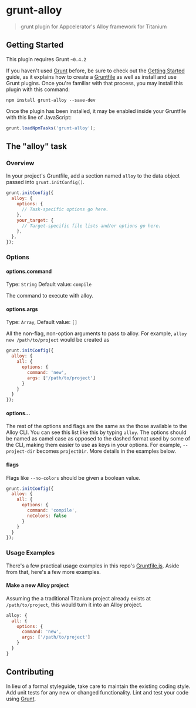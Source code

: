 # grunt-alloy

> grunt plugin for Appcelerator's Alloy framework for Titanium

## Getting Started
This plugin requires Grunt `~0.4.2`

If you haven't used [Grunt](http://gruntjs.com/) before, be sure to check out the [Getting Started](http://gruntjs.com/getting-started) guide, as it explains how to create a [Gruntfile](http://gruntjs.com/sample-gruntfile) as well as install and use Grunt plugins. Once you're familiar with that process, you may install this plugin with this command:

```shell
npm install grunt-alloy --save-dev
```

Once the plugin has been installed, it may be enabled inside your Gruntfile with this line of JavaScript:

```js
grunt.loadNpmTasks('grunt-alloy');
```

## The "alloy" task

### Overview
In your project's Gruntfile, add a section named `alloy` to the data object passed into `grunt.initConfig()`.

```js
grunt.initConfig({
  alloy: {
    options: {
      // Task-specific options go here.
    },
    your_target: {
      // Target-specific file lists and/or options go here.
    },
  },
});
```

### Options

#### options.command
Type: `String`
Default value: `compile`

The command to execute with alloy.

#### options.args
Type: `Array`,
Default value: `[]`

All the non-flag, non-option arguments to pass to alloy. For example, `alloy new /path/to/project` would be created as

```javascript
grunt.initConfig({
  alloy: {
    all: {
      options: {
        command: 'new',
        args: ['/path/to/project']
      }
    }
  }
});
```

#### options...

The rest of the options and flags are the same as the those available to the Alloy CLI. You can see this list like this by typing `alloy`. The options should be named as camel case as opposed to the dashed format used by some of the CLI, making them easier to use as keys in your options. For example, `--project-dir` becomes `projectDir`. More details in the examples below.

#### flags

Flags like `--no-colors` should be given a boolean value.

```js
grunt.initConfig({
  alloy: {
    all: {
      options: {
        command: 'compile',
        noColors: false
      }
    }
  }
});
```

### Usage Examples

There's a few practical usage examples in this repo's [Gruntfile.js](Gruntfile.js). Aside from that, here's a few more examples.

#### Make a new Alloy project

Assuming the a traditional Titanium project already exists at `/path/to/project`, this would turn it into an Alloy project.

```javascript
alloy: {
  all: {
    options: {
      command: 'new',
      args: ['/path/to/project']
    }
  }
}
```

## Contributing
In lieu of a formal styleguide, take care to maintain the existing coding style. Add unit tests for any new or changed functionality. Lint and test your code using [Grunt](http://gruntjs.com/).
